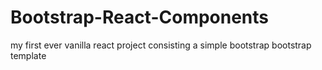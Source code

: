 # Bootstrap-React-Components
my first ever vanilla react project consisting a simple bootstrap bootstrap template